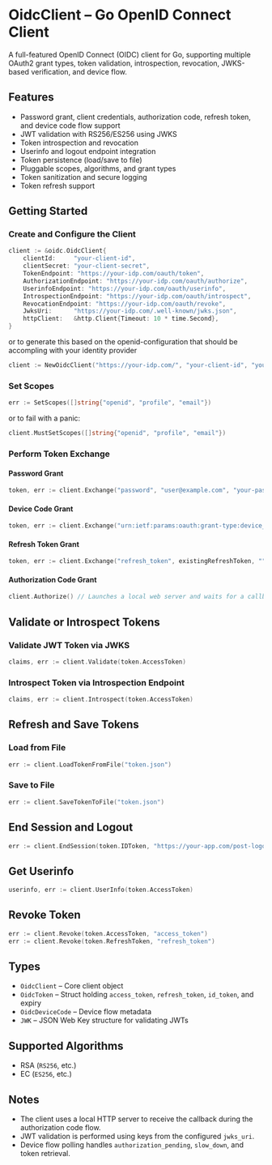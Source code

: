 # OidcClient – Go OpenID Connect Client

A full-featured OpenID Connect (OIDC) client for Go, supporting multiple OAuth2 grant types, token validation, introspection, revocation, JWKS-based verification, and device flow.

## Features

* Password grant, client credentials, authorization code, refresh token, and device code flow support
* JWT validation with RS256/ES256 using JWKS
* Token introspection and revocation
* Userinfo and logout endpoint integration
* Token persistence (load/save to file)
* Pluggable scopes, algorithms, and grant types
* Token sanitization and secure logging
* Token refresh support

## Getting Started

### Create and Configure the Client

```go
client := &oidc.OidcClient{
    clientId:     "your-client-id",
    clientSecret: "your-client-secret",
    TokenEndpoint: "https://your-idp.com/oauth/token",
    AuthorizationEndpoint: "https://your-idp.com/oauth/authorize",
    UserinfoEndpoint: "https://your-idp.com/oauth/userinfo",
    IntrospectionEndpoint: "https://your-idp.com/oauth/introspect",
    RevocationEndpoint: "https://your-idp.com/oauth/revoke",
    JwksUri:      "https://your-idp.com/.well-known/jwks.json",
    httpClient:   &http.Client{Timeout: 10 * time.Second},
}
```

or to generate this based on the openid-configuration that should be accompling with your identity provider

```go
client := NewOidcClient("https://your-idp.com/", "your-client-id", "your-client-secret")
```


### Set Scopes

```go
err := SetScopes([]string{"openid", "profile", "email"})
```

or to fail with a panic:

```go
client.MustSetScopes([]string{"openid", "profile", "email"})
```

### Perform Token Exchange

#### Password Grant

```go
token, err := client.Exchange("password", "user@example.com", "your-password")
```

#### Device Code Grant

```go
token, err := client.Exchange("urn:ietf:params:oauth:grant-type:device_code", "", "")
```

#### Refresh Token Grant

```go
token, err := client.Exchange("refresh_token", existingRefreshToken, "")
```

#### Authorization Code Grant

```go
client.Authorize() // Launches a local web server and waits for a callback
```

## Validate or Introspect Tokens

### Validate JWT Token via JWKS

```go
claims, err := client.Validate(token.AccessToken)
```

### Introspect Token via Introspection Endpoint

```go
claims, err := client.Introspect(token.AccessToken)
```

## Refresh and Save Tokens

### Load from File

```go
err := client.LoadTokenFromFile("token.json")
```

### Save to File

```go
err := client.SaveTokenToFile("token.json")
```

## End Session and Logout

```go
err := client.EndSession(token.IDToken, "https://your-app.com/post-logout")
```

## Get Userinfo

```go
userinfo, err := client.UserInfo(token.AccessToken)
```

## Revoke Token

```go
err := client.Revoke(token.AccessToken, "access_token")
err := client.Revoke(token.RefreshToken, "refresh_token")

```

## Types

* `OidcClient` – Core client object
* `OidcToken` – Struct holding `access_token`, `refresh_token`, `id_token`, and expiry
* `OidcDeviceCode` – Device flow metadata
* `JWK` – JSON Web Key structure for validating JWTs

## Supported Algorithms

* RSA (`RS256`, etc.)
* EC (`ES256`, etc.)

## Notes

* The client uses a local HTTP server to receive the callback during the authorization code flow.
* JWT validation is performed using keys from the configured `jwks_uri`.
* Device flow polling handles `authorization_pending`, `slow_down`, and token retrieval.
